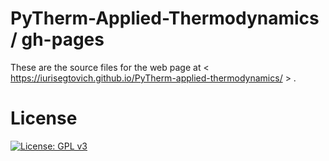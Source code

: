 # PyTherm-Applied-Thermodynamics / gh-pages

These are the source files for the web page at < https://iurisegtovich.github.io/PyTherm-applied-thermodynamics/ > .

# License

 [![License: GPL v3](https://img.shields.io/badge/License-GPL%20v3-red.svg)](http://www.gnu.org/licenses/gpl-3.0)